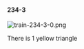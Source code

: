 #### 234-3
![train-234-3-0.png](https://github.com/lil-lab/nlvr/raw/master/nlvr/train/images/31/train-234-3-0.png "train-234-3-0.png")

There is 1 yellow triangle
